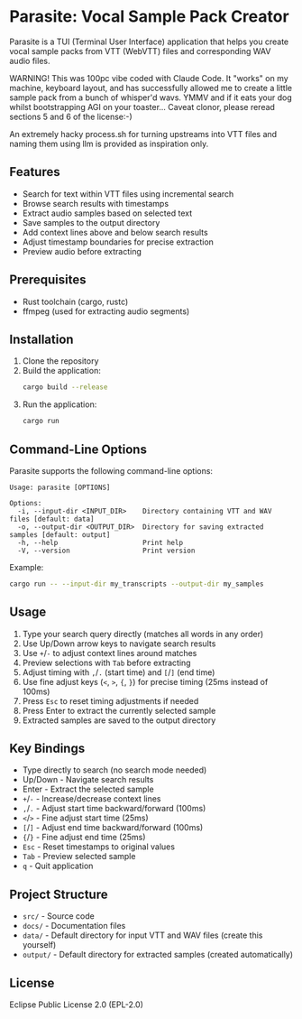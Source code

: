 # Parasite: Vocal Sample Pack Creator

Parasite is a TUI (Terminal User Interface) application that helps you create vocal sample packs from VTT (WebVTT) files and corresponding WAV audio files.

WARNING! This was 100pc vibe coded with Claude Code. It "works" on my machine, keyboard layout, and has successfully allowed me to create a little sample pack from a bunch of whisper'd wavs. YMMV and if it eats your dog whilst bootstrapping AGI on your toaster... Caveat clonor, please reread sections 5 and 6 of the license:-)

An extremely hacky process.sh for turning upstreams into VTT files and naming them using llm is provided as inspiration only.

## Features

- Search for text within VTT files using incremental search
- Browse search results with timestamps
- Extract audio samples based on selected text
- Save samples to the output directory
- Add context lines above and below search results
- Adjust timestamp boundaries for precise extraction
- Preview audio before extracting

## Prerequisites

- Rust toolchain (cargo, rustc)
- ffmpeg (used for extracting audio segments)

## Installation

1. Clone the repository
2. Build the application:
   ```bash
   cargo build --release
   ```
3. Run the application:
   ```bash
   cargo run
   ```

## Command-Line Options

Parasite supports the following command-line options:

```
Usage: parasite [OPTIONS]

Options:
  -i, --input-dir <INPUT_DIR>    Directory containing VTT and WAV files [default: data]
  -o, --output-dir <OUTPUT_DIR>  Directory for saving extracted samples [default: output]
  -h, --help                     Print help
  -V, --version                  Print version
```

Example:
```bash
cargo run -- --input-dir my_transcripts --output-dir my_samples
```

## Usage

1. Type your search query directly (matches all words in any order)
2. Use Up/Down arrow keys to navigate search results
3. Use `+`/`-` to adjust context lines around matches
4. Preview selections with `Tab` before extracting
5. Adjust timing with `,`/`.` (start time) and `[`/`]` (end time)
6. Use fine adjust keys (`<`, `>`, `{`, `}`) for precise timing (25ms instead of 100ms)
7. Press `Esc` to reset timing adjustments if needed
8. Press Enter to extract the currently selected sample
9. Extracted samples are saved to the output directory

## Key Bindings

- Type directly to search (no search mode needed)
- Up/Down - Navigate search results
- Enter - Extract the selected sample
- `+`/`-` - Increase/decrease context lines
- `,`/`.` - Adjust start time backward/forward (100ms)
- `<`/`>` - Fine adjust start time (25ms)
- `[`/`]` - Adjust end time backward/forward (100ms)
- `{`/`}` - Fine adjust end time (25ms)
- `Esc` - Reset timestamps to original values
- `Tab` - Preview selected sample
- `q` - Quit application

## Project Structure

- `src/` - Source code
- `docs/` - Documentation files
- `data/` - Default directory for input VTT and WAV files (create this yourself)
- `output/` - Default directory for extracted samples (created automatically)

## License

Eclipse Public License 2.0 (EPL-2.0)
